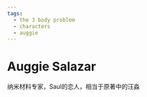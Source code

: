 ```yaml
---
tags:
  - the 3 body problem
  - characters
  - auggie
---
```

# Auggie Salazar

纳米材料专家，Saul的恋人，相当于原著中的汪淼